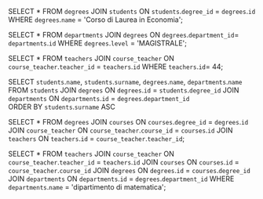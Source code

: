 <!-- 1. Selezionare tutti gli studenti iscritti al Corso di Laurea in Economia -->

SELECT *
FROM `degrees`
JOIN `students` ON `students`.`degree_id` = `degrees`.`id`
WHERE `degrees`.`name` = 'Corso di Laurea in Economia';

<!-- 2. Selezionare tutti i Corsi di Laurea Magistrale del Dipartimento di Neuroscienze -->

SELECT *
FROM `departments`
JOIN `degrees` ON `degrees`.`department_id`= `departments`.`id`
WHERE `degrees`.`level` = 'MAGISTRALE';

<!-- 3. Selezionare tutti i corsi in cui insegna Fulvio Amato (id=44) -->

SELECT *
FROM `teachers`
JOIN `course_teacher` ON `course_teacher`.`teacher_id` = `teachers`.`id`
WHERE `teachers`.`id`= 44;

<!-- 4. Selezionare tutti gli studenti con i dati relativi al corso di laurea a cui sono iscritti e il relativo dipartimento, in ordine alfabetico per cognome e nome -->

SELECT `students`.`name`, `students`.`surname`, `degrees`.`name`, `departments`.`name`
FROM `students`
JOIN `degrees` ON `degrees`.`id` = `students`.`degree_id`
JOIN `departments` ON `departments`.`id` = `degrees`.`department_id`  
ORDER BY `students`.`surname` ASC

<!-- 5. Selezionare tutti i corsi di laurea con i relativi corsi e insegnanti -->

SELECT *
FROM `degrees` 
JOIN `courses` ON `courses`.`degree_id` = `degrees`.`id`
JOIN `course_teacher` ON `course_teacher`.`course_id` = `courses`.`id`
JOIN `teachers` ON `teachers`.`id` = `course_teacher`.`teacher_id`;

<!-- 6. Selezionare tutti i docenti che insegnano nel Dipartimento di Matematica (54) -->

SELECT *
FROM `teachers` 
JOIN `course_teacher` ON `course_teacher`.`teacher_id` = `teachers`.`id`
JOIN `courses` ON `courses`.`id` = `course_teacher`.`course_id`
JOIN `degrees` ON `degrees`.`id` = `courses`.`degree_id`
JOIN `departments` ON `departments`.`id` = `degrees`.`department_id`
WHERE `departments`.`name` = 'dipartimento di matematica';

<!-- 7. BONUS: Selezionare per ogni studente il numero di tentativi sostenuti per ogni esame, stampando anche il voto massimo. Successivamente, filtrare i tentativi con voto minimo 18 -->